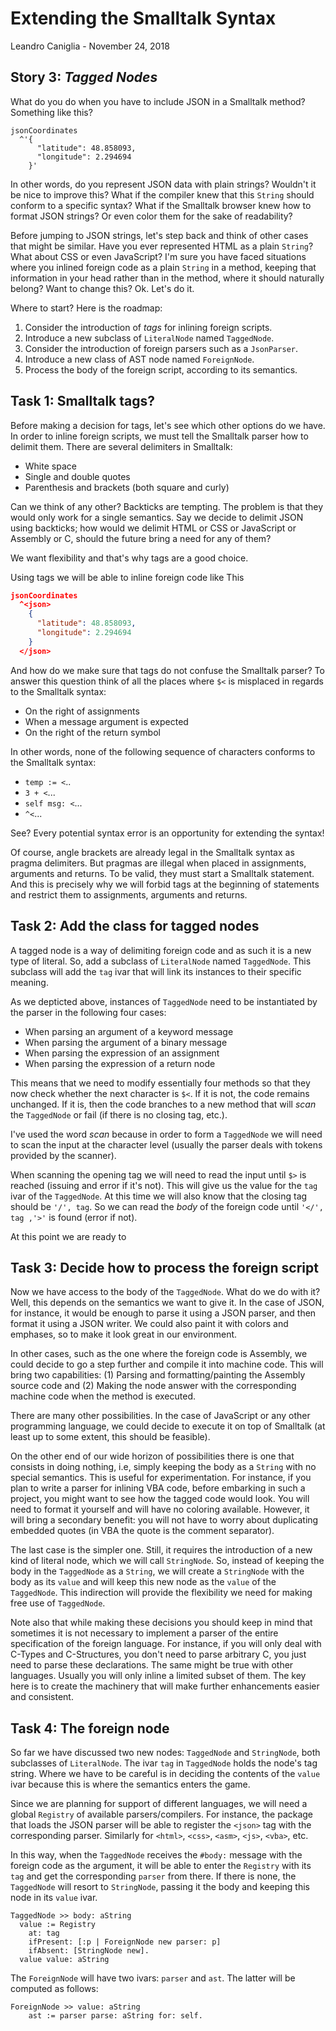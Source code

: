 # Extending the Smalltalk Syntax
Leandro Caniglia - November 24, 2018

**Story 3:** *Tagged Nodes*
--

What do you do when you have to include JSON in a Smalltalk method? Something like this?
```
jsonCoordinates
  ^'{
      "latitude": 48.858093,
      "longitude": 2.294694
    }'
```
In other words, do you represent JSON data with plain strings? Wouldn't it be nice to improve this? What if the compiler knew that this `String` should conform to a specific syntax? What if the Smalltalk browser knew how to format JSON strings? Or even color them for the sake of readability?

Before jumping to JSON strings, let's step back and think of other cases that might be similar. Have you ever represented HTML as a plain `String`? What about CSS or even JavaScript? I'm sure you have faced situations where you inlined foreign code as a plain `String` in a method, keeping that information in your head rather than in the method, where it should naturally belong? Want to change this? Ok. Let's do it.

Where to start? Here is the roadmap:

1. Consider the introduction of _tags_ for inlining foreign scripts.
2. Introduce a new subclass of `LiteralNode` named `TaggedNode`.
3. Consider the introduction of foreign parsers such as a `JsonParser`.
4. Introduce a new class of AST node named `ForeignNode`.
5. Process the body of the foreign script, according to its semantics.

Task 1: Smalltalk tags?
--

Before making a decision for tags, let's see which other options do we have. In order to inline foreign scripts, we must tell the Smalltalk parser how to delimit them. There are several delimiters in Smalltalk:

- White space
- Single and double quotes
- Parenthesis and brackets (both square and curly)

Can we think of any other? Backticks are tempting. The problem is that they would only work for a single semantics. Say we decide to delimit JSON using backticks; how would we delimit HTML or CSS or JavaScript or Assembly or C, should the future bring a need for any of them?

We want flexibility and that's why tags are a good choice.

Using tags we will be able to inline foreign code like This
```json
jsonCoordinates
  ^<json>
    {
      "latitude": 48.858093,
      "longitude": 2.294694
    }
  </json>
```
And how do we make sure that tags do not confuse the Smalltalk parser? To answer this question think of all the places where `$<` is misplaced in regards to the Smalltalk syntax:

- On the right of assignments
- When a message argument is expected
- On the right of the return symbol

In other words, none of the following sequence of characters conforms to the Smalltalk syntax:

- `temp := <`..
- `3 + <`...
- `self msg: <`...
- `^<`...

See? Every potential syntax error is an opportunity for extending the syntax!

Of course, angle brackets are already legal in the Smalltalk syntax as pragma delimiters. But pragmas are illegal when placed in assignments, arguments and returns. To be valid, they must start a Smalltalk statement. And this is precisely why we will forbid tags at the beginning of statements and restrict them to assignments, arguments and returns.

Task 2: Add the class for tagged nodes
--
A tagged node is a way of delimiting foreign code and as such it is a new type of literal. So, add a subclass of `LiteralNode` named `TaggedNode`. This subclass will add the `tag` ivar that will link its instances to their specific meaning.

As we depticted above, instances of `TaggedNode` need to be instantiated by the parser in the following four cases:

- When parsing an argument of a keyword message
- When parsing the argument of a binary message
- When parsing the expression of an assignment
- When parsing the expression of a return node

This means that we need to modify essentially four methods so that they now check whether the next character is `$<`. If it is not, the code remains unchanged. If it is, then the code branches to a new method that will _scan_ the `TaggedNode` or fail (if there is no closing tag, etc.).

I've used the word _scan_ because in order to form a `TaggedNode` we will need to scan the input at the character level (usually the parser deals with tokens provided by the scanner).

When scanning the opening tag we will need to read the input until `$>` is reached (issuing and error if it's not). This will give us the value for the `tag` ivar of the `TaggedNode`. At this time we will also know that the closing tag should be `'/', tag`. So we can read the _body_ of the foreign code until `'</', tag ,'>'` is found (error if not).

At this point we are ready to

Task 3: Decide how to process the foreign script
--
Now we have access to the body of the `TaggedNode`. What do we do with it? Well, this depends on the semantics we want to give it. In the case of JSON, for instance, it would be enough to parse it using a JSON parser, and then format it using a JSON writer. We could also paint it with colors and emphases, so to make it look great in our environment.

In other cases, such as the one where the foreign code is Assembly, we could decide to go a step further and compile it into machine code. This will bring two capabilities: (1) Parsing and formatting/painting the Assembly source code and (2) Making the node answer with the corresponding machine code when the method is executed.

There are many other possibilities. In the case of JavaScript or any other programming language, we could decide to execute it on top of Smalltalk (at least up to some extent, this should be feasible).

On the other end of our wide horizon of possibilities there is one that consists in doing nothing, i.e, simply keeping the body as a `String` with no special semantics. This is useful for experimentation. For instance, if you plan to write a parser for inlining VBA code, before embarking in such a project, you might want to see how the tagged code would look. You will need to format it yourself and will have no coloring available. However, it will bring a secondary benefit: you will not have to worry about duplicating embedded quotes (in VBA the quote is the comment separator).

The last case is the simpler one. Still, it requires the introduction of a new kind of literal node, which we will call `StringNode`. So, instead of keeping the body in the `TaggedNode` as a `String`, we will create a `StringNode` with the body as its `value` and will keep this new node as the `value` of the `TaggedNode`. This indirection will provide the flexibility we need for making free use of `TaggedNode`.

Note also that while making these decisions you should keep in mind that sometimes it is not necessary to implement a parser of the entire specification of the foreign language. For instance, if you will only deal with C-Types and C-Structures, you don't need to parse arbitrary C, you just need to parse these declarations. The same might be true with other languages. Usually you will only inline a limited subset of them. The key here is to create the machinery that will make further enhancements easier and consistent.

Task 4: The foreign node
--
So far we have discussed two new nodes: `TaggedNode` and `StringNode`, both subclasses of `LiteralNode`. The ivar `tag` in `TaggedNode` holds the node's tag string. Where we have to be careful is in deciding the contents of the `value` ivar because this is where the semantics enters the game.

Since we are planning for support of different languages, we will need a global `Registry` of available parsers/compilers. For instance, the package that loads the JSON parser will be able to register the `<json>` tag with the corresponding parser. Similarly for `<html>`, `<css>`, `<asm>`, `<js>`, `<vba>`, etc.

In this way, when the `TaggedNode` receives the `#body:` message with the foreign code as the argument, it will be able to enter the `Registry` with its `tag` and get the corresponding `parser` from there. If there is none, the `TaggedNode` will resort to `StringNode`, passing it the body and keeping this node in its `value` ivar.

```smalltalk
TaggedNode >> body: aString
  value := Registry
    at: tag
    ifPresent: [:p | ForeignNode new parser: p]
    ifAbsent: [StringNode new].
  value value: aString
```
The `ForeignNode` will have two ivars: `parser` and `ast`. The latter will be computed as follows:

```smalltalk
ForeignNode >> value: aString
	ast := parser parse: aString for: self.
```
